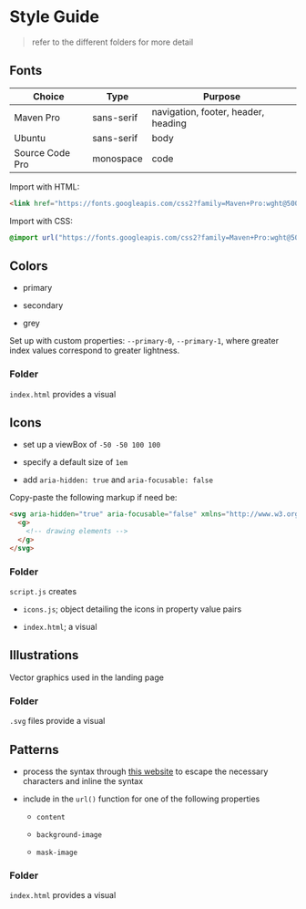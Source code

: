 # Style Guide

> refer to the different folders for more detail

## Fonts

| Choice          | Type       | Purpose                             |
| --------------- | ---------- | ----------------------------------- |
| Maven Pro       | sans-serif | navigation, footer, header, heading |
| Ubuntu          | sans-serif | body                                |
| Source Code Pro | monospace  | code                                |

Import with HTML:

```html
<link href="https://fonts.googleapis.com/css2?family=Maven+Pro:wght@500;600;700&family=Source+Code+Pro&family=Ubuntu:ital,wght@0,400;0,700;1,400;1,700&display=swap" rel="stylesheet" />
```

Import with CSS:

```css
@import url("https://fonts.googleapis.com/css2?family=Maven+Pro:wght@500;600;700&family=Source+Code+Pro&family=Ubuntu:ital,wght@0,400;0,700;1,400;1,700&display=swap");
```

## Colors

- primary

- secondary

- grey

Set up with custom properties: `--primary-0`, `--primary-1`, where greater index values correspond to greater lightness.

### Folder

`index.html` provides a visual

## Icons

- set up a viewBox of `-50 -50 100 100`

- specify a default size of `1em`

- add `aria-hidden: true` and `aria-focusable: false`

Copy-paste the following markup if need be:

```html
<svg aria-hidden="true" aria-focusable="false" xmlns="http://www.w3.org/2000/svg" viewBox="-50 -50 100 100" width="1em" height="1em">
  <g>
    <!-- drawing elements -->
  </g>
</svg>
```

### Folder

`script.js` creates

- `icons.js`; object detailing the icons in property value pairs

- `index.html`; a visual

## Illustrations

Vector graphics used in the landing page

### Folder

`.svg` files provide a visual

## Patterns

- process the syntax through [this website](http://yoksel.github.io/url-encoder/) to escape the necessary characters and inline the syntax

- include in the `url()` function for one of the following properties

  - `content`

  - `background-image`

  - `mask-image`

### Folder

`index.html` provides a visual
